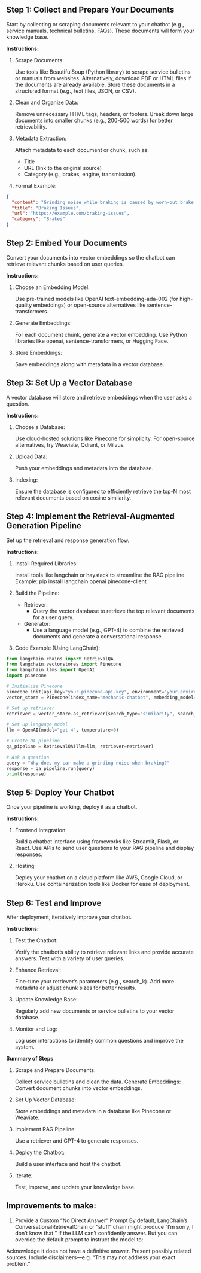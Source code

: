 ## Step 1: Collect and Prepare Your Documents
Start by collecting or scraping documents relevant to your chatbot (e.g., service manuals, technical bulletins, FAQs). These documents will form your knowledge base.

**Instructions:**

1. Scrape Documents:

    Use tools like BeautifulSoup (Python library) to scrape service bulletins or manuals from websites.
    Alternatively, download PDF or HTML files if the documents are already available.
    Store these documents in a structured format (e.g., text files, JSON, or CSV).

2. Clean and Organize Data:

    Remove unnecessary HTML tags, headers, or footers.
    Break down large documents into smaller chunks (e.g., 200-500 words) for better retrievability.

3. Metadata Extraction:

    Attach metadata to each document or chunk, such as:
    - Title
    - URL (link to the original source)
    - Category (e.g., brakes, engine, transmission).

4. Format Example:

```json
{
  "content": "Grinding noise while braking is caused by worn-out brake pads...",
  "title": "Braking Issues",
  "url": "https://example.com/braking-issues",
  "category": "Brakes"
}
```

## Step 2: Embed Your Documents
Convert your documents into vector embeddings so the chatbot can retrieve relevant chunks based on user queries.

**Instructions:**

1. Choose an Embedding Model:

    Use pre-trained models like OpenAI text-embedding-ada-002 (for high-quality embeddings) or open-source alternatives like sentence-transformers.

2. Generate Embeddings:

    For each document chunk, generate a vector embedding.
    Use Python libraries like openai, sentence-transformers, or Hugging Face.

3. Store Embeddings:

    Save embeddings along with metadata in a vector database.

## Step 3: Set Up a Vector Database
A vector database will store and retrieve embeddings when the user asks a question.

**Instructions:**

1. Choose a Database:

    Use cloud-hosted solutions like Pinecone for simplicity.
    For open-source alternatives, try Weaviate, Qdrant, or Milvus.

2. Upload Data:

    Push your embeddings and metadata into the database.

3. Indexing:

    Ensure the database is configured to efficiently retrieve the top-N most relevant documents based on cosine similarity.

## Step 4: Implement the Retrieval-Augmented Generation Pipeline
Set up the retrieval and response generation flow.

**Instructions:**

1. Install Required Libraries:

    Install tools like langchain or haystack to streamline the RAG pipeline.
    Example: pip install langchain openai pinecone-client

2. Build the Pipeline:

    - Retriever:
        - Query the vector database to retrieve the top relevant documents for a user query.
    - Generator:
        - Use a language model (e.g., GPT-4) to combine the retrieved documents and generate a conversational response.

3. Code Example (Using LangChain):

```python
from langchain.chains import RetrievalQA
from langchain.vectorstores import Pinecone
from langchain.llms import OpenAI
import pinecone

# Initialize Pinecone
pinecone.init(api_key="your-pinecone-api-key", environment="your-environment")
vector_store = Pinecone(index_name="mechanic-chatbot", embedding_model="openai-embedding")

# Set up retriever
retriever = vector_store.as_retriever(search_type="similarity", search_k=3)

# Set up language model
llm = OpenAI(model="gpt-4", temperature=0)

# Create QA pipeline
qa_pipeline = RetrievalQA(llm=llm, retriever=retriever)

# Ask a question
query = "Why does my car make a grinding noise when braking?"
response = qa_pipeline.run(query)
print(response)
```

## Step 5: Deploy Your Chatbot
Once your pipeline is working, deploy it as a chatbot.

**Instructions:**

1. Frontend Integration:

    Build a chatbot interface using frameworks like Streamlit, Flask, or React.
    Use APIs to send user questions to your RAG pipeline and display responses.

2. Hosting:

    Deploy your chatbot on a cloud platform like AWS, Google Cloud, or Heroku.
    Use containerization tools like Docker for ease of deployment.

## Step 6: Test and Improve
After deployment, iteratively improve your chatbot.

**Instructions:**

1. Test the Chatbot:

    Verify the chatbot’s ability to retrieve relevant links and provide accurate answers.
    Test with a variety of user queries.

2. Enhance Retrieval:

    Fine-tune your retriever’s parameters (e.g., search_k).
    Add more metadata or adjust chunk sizes for better results.

3. Update Knowledge Base:

    Regularly add new documents or service bulletins to your vector database.

4. Monitor and Log:

    Log user interactions to identify common questions and improve the system.

**Summary of Steps**

1. Scrape and Prepare Documents:

    Collect service bulletins and clean the data.
Generate Embeddings:
    Convert document chunks into vector embeddings.

2. Set Up Vector Database:

    Store embeddings and metadata in a database like Pinecone or Weaviate.

3. Implement RAG Pipeline:

    Use a retriever and GPT-4 to generate responses.

4. Deploy the Chatbot:

    Build a user interface and host the chatbot.

5. Iterate:

    Test, improve, and update your knowledge base.


## Improvements to make:
1. Provide a Custom “No Direct Answer” Prompt
By default, LangChain’s ConversationalRetrievalChain or “stuff” chain might produce “I’m sorry, I don’t know that.” if the LLM can’t confidently answer. But you can override the default prompt to instruct the model to:

Acknowledge it does not have a definitive answer.
Present possibly related sources.
Include disclaimers—e.g. “This may not address your exact problem.”